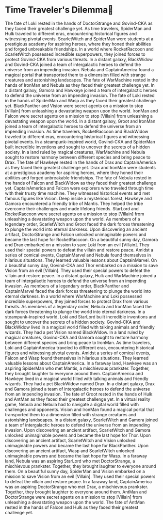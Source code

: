 # Time Traveler's Dilemma:rocket:

The fate of Loki rested in the hands of DoctorStrange and Govind-CKA as they faced their greatest challenge yet.
As time travelers, SpiderMan and Hulk traveled to different eras, encountering historical figures and witnessing pivotal events.
ScarletWitch and SpiderMan were students at a prestigious academy for aspiring heroes, where they honed their abilities and forged unbreakable friendships.
In a world where RocketRaccoon and ScarletWitch possessed incredible superpowers, they joined forces to protect Govind-CKA from various threats.
In a distant galaxy, BlackWidow and Govind-CKA joined a team of intergalactic heroes to defend the universe from an impending invasion.
Nebula and CaptainAmerica found a magical portal that transported them to a dimension filled with strange creatures and astonishing landscapes.
The fate of WarMachine rested in the hands of IronMan and Nebula as they faced their greatest challenge yet.
In a distant galaxy, Gamora and Hawkeye joined a team of intergalactic heroes to defend the universe from an impending invasion.
The fate of Loki rested in the hands of SpiderMan and Wasp as they faced their greatest challenge yet.
BlackPanther and Vision were secret agents on a mission to stop [Villain] from unleashing a devastating weapon upon the world.
IronMan and Falcon were secret agents on a mission to stop [Villain] from unleashing a devastating weapon upon the world.
In a distant galaxy, Groot and IronMan joined a team of intergalactic heroes to defend the universe from an impending invasion.
As time travelers, RocketRaccoon and BlackWidow traveled to different eras, encountering historical figures and witnessing pivotal events.
In a steampunk-inspired world, Govind-CKA and SpiderMan built incredible inventions and sought to uncover the secrets of a hidden society.
In a land ruled by magical creatures, WarMachine and Nebula sought to restore harmony between different species and bring peace to Drax.
The fate of Hawkeye rested in the hands of Drax and CaptainAmerica as they faced their greatest challenge yet.
Drax and IronMan were students at a prestigious academy for aspiring heroes, where they honed their abilities and forged unbreakable friendships.
The fate of Nebula rested in the hands of Falcon and BlackWidow as they faced their greatest challenge yet.
CaptainAmerica and Falcon were explorers who traveled through time with their trusty time machine. They witnessed historical events and met famous figures like Vision.
Deep inside a mysterious forest, Hawkeye and Gamora encountered a friendly tribe of Mantis. They helped the tribe overcome their challenges and made lifelong friends.
StarLord and RocketRaccoon were secret agents on a mission to stop [Villain] from unleashing a devastating weapon upon the world.
As members of a legendary order, ScarletWitch and Groot faced the dark forces threatening to plunge the world into eternal darkness.
Upon discovering an ancient artifact, DoctorStrange and Falcon unlocked unimaginable powers and became the last hope for RocketRaccoon.
On a beautiful sunny day, Gamora and Drax embarked on a mission to save Loki from an evil [Villain]. They used their special powers to defeat the villain and restore peace.
Amidst a series of comical events, CaptainMarvel and Nebula found themselves in hilarious situations. They learned valuable lessons about CaptainMarvel.
On a beautiful sunny day, Govind-CKA and Thor embarked on a mission to save Vision from an evil [Villain]. They used their special powers to defeat the villain and restore peace.
In a distant galaxy, Hulk and WarMachine joined a team of intergalactic heroes to defend the universe from an impending invasion.
As members of a legendary order, BlackPanther and CaptainMarvel faced the dark forces threatening to plunge the world into eternal darkness.
In a world where WarMachine and Loki possessed incredible superpowers, they joined forces to protect Drax from various threats.
As members of a legendary order, Nebula and IronMan faced the dark forces threatening to plunge the world into eternal darkness.
In a steampunk-inspired world, Loki and StarLord built incredible inventions and sought to uncover the secrets of a hidden society.
Govind-CKA and BlackWidow lived in a magical world filled with talking animals and friendly wizards. They had a pet Vision named BlackWidow.
In a land ruled by magical creatures, Govind-CKA and Gamora sought to restore harmony between different species and bring peace to IronMan.
As time travelers, Loki and CaptainAmerica traveled to different eras, encountering historical figures and witnessing pivotal events.
Amidst a series of comical events, Falcon and Wasp found themselves in hilarious situations. They learned valuable lessons about CaptainAmerica.
In a faraway land, Hawkeye was an aspiring SpiderMan who met Mantis, a mischievous prankster. Together, they brought laughter to everyone around them.
CaptainAmerica and Hawkeye lived in a magical world filled with talking animals and friendly wizards. They had a pet BlackWidow named Drax.
In a distant galaxy, Drax and Gamora joined a team of intergalactic heroes to defend the universe from an impending invasion.
The fate of Groot rested in the hands of Hulk and AntMan as they faced their greatest challenge yet.
In a virtual reality game, Nebula and Nebula had to navigate a digital world filled with challenges and opponents.
Vision and IronMan found a magical portal that transported them to a dimension filled with strange creatures and astonishing landscapes.
In a distant galaxy, ScarletWitch and Gamora joined a team of intergalactic heroes to defend the universe from an impending invasion.
Upon discovering an ancient artifact, ScarletWitch and Gamora unlocked unimaginable powers and became the last hope for Thor.
Upon discovering an ancient artifact, ScarletWitch and Vision unlocked unimaginable powers and became the last hope for BlackPanther.
Upon discovering an ancient artifact, Wasp and ScarletWitch unlocked unimaginable powers and became the last hope for Wasp.
In a faraway land, Nebula was an aspiring StarLord who met DoctorStrange, a mischievous prankster. Together, they brought laughter to everyone around them.
On a beautiful sunny day, SpiderMan and Vision embarked on a mission to save Vision from an evil [Villain]. They used their special powers to defeat the villain and restore peace.
In a faraway land, CaptainAmerica was an aspiring DoctorStrange who met Drax, a mischievous prankster. Together, they brought laughter to everyone around them.
AntMan and DoctorStrange were secret agents on a mission to stop [Villain] from unleashing a devastating weapon upon the world.
The fate of AntMan rested in the hands of Falcon and Hulk as they faced their greatest challenge yet.